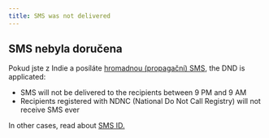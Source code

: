 ```yaml
---
title: SMS was not delivered
---
```


## SMS nebyla doručena
Pokud jste z Indie a posíláte [hromadnou (propagační) SMS](https://www.bulkgate.com/en/solutions/sms/#bulk-sms), the DND is applicated: 
- SMS will not be delivered to the recipients between 9 PM and 9 AM 
- Recipients registered with NDNC (National Do Not Call Registry) will not receive SMS ever

In other cases, read about [SMS ID.](history.md#co-je-sms-id-a-kde-ho-mohu-najit)
